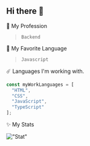 ## Hi there 👋
:tada: My Profession
> ```Backend```

:telescope: My Favorite Language
> ```Javascript```

:comet: Languages I'm working with.
```ts
const myWorkLanguages = [
  "HTML",
  "CSS",
  "JavaScript",
  "TypeScript"
];
```

:sparkles: My Stats

!["Stat"](https://github-readme-stats.vercel.app/api/top-langs/?username=yusfsm)
